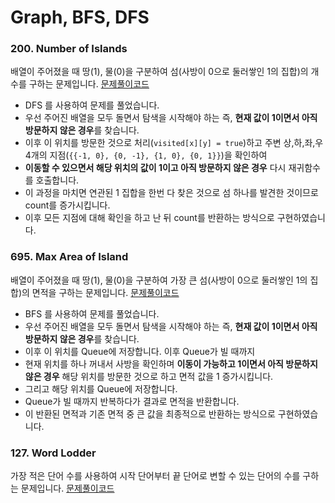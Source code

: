 # Graph, BFS, DFS

### 200. Number of Islands
배열이 주어졌을 때 땅(1), 물(0)을 구분하여 섬(사방이 0으로 둘러쌓인 1의 집합)의 개수를 구하는 문제입니다.
[문제풀이코드](https://github.com/hanbee1005/AlgorithmStudy/blob/master/Leetcode/202302/NumberOfIslands_200.java)
- DFS 를 사용하여 문제를 풀었습니다.
- 우선 주어진 배열을 모두 돌면서 탐색을 시작해야 하는 즉, **현재 값이 1이면서 아직 방문하지 않은 경우**를 찾습니다.
- 이후 이 위치를 방문한 것으로 처리(```visited[x][y] = true```)하고 주변 상,하,좌,우 4개의 지점(```{{-1, 0}, {0, -1}, {1, 0}, {0, 1}}```)을 확인하여
- **이동할 수 있으면서 해당 위치의 값이 1이고 아직 방문하지 않은 경우** 다시 재귀함수를 호출합니다.
- 이 과정을 마치면 연관된 1 집합을 한번 다 찾은 것으로 섬 하나를 발견한 것이므로 count를 증가시킵니다.
- 이후 모든 지점에 대해 확인을 하고 난 뒤 count를 반환하는 방식으로 구현하였습니다.

### 695. Max Area of Island
배열이 주어졌을 때 땅(1), 물(0)을 구분하여 가장 큰 섬(사방이 0으로 둘러쌓인 1의 집합)의 면적을 구하는 문제입니다.
[문제풀이코드](https://github.com/hanbee1005/AlgorithmStudy/blob/master/Leetcode/202302/MaxAreaOfIsland_695.java)
- BFS 를 사용하여 문제를 풀었습니다.
- 우선 주어진 배열을 모두 돌면서 탐색을 시작해야 하는 즉, **현재 값이 1이면서 아직 방문하지 않은 경우**를 찾습니다.
- 이후 이 위치를 Queue에 저장합니다. 이후 Queue가 빌 때까지
- 현재 위치를 하나 꺼내서 사방을 확인하며 **이동이 가능하고 1이면서 아직 방문하지 않은 경우** 해당 위치를 방문한 것으로 하고 면적 값을 1 증가시킵니다.
- 그리고 해당 위치를 Queue에 저장합니다.
- Queue가 빌 때까지 반복하다가 결과로 면적을 반환합니다.
- 이 반환된 면적과 기존 면적 중 큰 값을 최종적으로 반환하는 방식으로 구현하였습니다. 

### 127. Word Lodder
가장 적은 단어 수를 사용하여 시작 단어부터 끝 단어로 변할 수 있는 단어의 수를 구하는 문제입니다. 
[문제풀이코드]()
